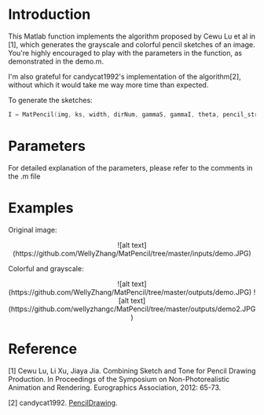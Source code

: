 # Introduction

This Matlab function implements the algorithm proposed by Cewu Lu et al in [1], which generates the grayscale and colorful pencil sketches of an image. You're highly encouraged to play with the parameters in the function, as demonstrated in the demo.m.

I'm also grateful for candycat1992's implementation of the algorithm[2], without which it would take me way more time than expected.

To generate the sketches:
```C++
I = MatPencil(img, ks, width, dirNum, gammaS, gammaI, theta, pencil_stroke, sm_kr, group_num, avg_ks);
```

# Parameters

For detailed explanation of the parameters, please refer to the comments in the .m file

# Examples

Original image:

<center>![alt text](https://github.com/WellyZhang/MatPencil/tree/master/inputs/demo.JPG)</center>

Colorful and grayscale:

<center>![alt text](https://github.com/WellyZhang/MatPencil/tree/master/outputs/demo.JPG) ![alt text](https://github.com/wellyzhangc/MatPencil/tree/master/outputs/demo2.JPG)</center>



# Reference

[1] Cewu Lu, Li Xu, Jiaya Jia. Combining Sketch and Tone for Pencil Drawing Production. In Proceedings of the Symposium on Non-Photorealistic Animation and Rendering. Eurographics Association, 2012: 65-73.

[2] candycat1992. <a href="https://github.com/candycat1992/PencilDrawing" target="_blank">PencilDrawing</a>.